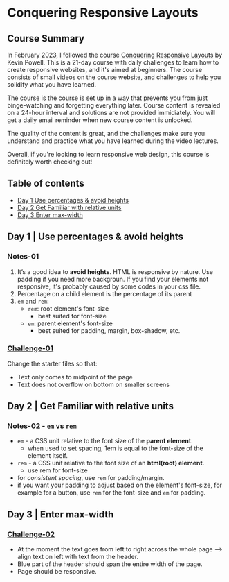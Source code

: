 # Conquering Responsive Layouts

## Course Summary

In February 2023, I followed the course [Conquering Responsive Layouts](https://courses.kevinpowell.co/view/courses/conquering-responsive-layouts) by Kevin Powell. This is a 21-day course with daily challenges to learn how to create responsive websites, and it's aimed at beginners. The course consists of small videos on the course website, and challenges to help you solidify what you have learned.

The course is the course is set up in a way that prevents you from just binge-watching and forgetting everything later. Course content is revealed on a 24-hour interval and solutions are not provided immidiately. You will get a daily email reminder when new course content is unlocked.

The quality of the content is great, and the challenges make sure you understand and practice what you have learned during the video lectures.

Overall, if you're looking to learn responsive web design, this course is definitely worth checking out!

## Table of contents

- [Day 1 Use percentages & avoid heights](#day-1--use-percentages--avoid-heights)
- [Day 2 Get Familiar with relative units](#day-2--get-familiar-with-relative-units)
- [Day 3 Enter max-width](#day-3--enter-max-width)

## Day 1 | Use percentages & avoid heights

### Notes-01

1. It’s a good idea to **avoid heights**. HTML is responsive by nature. Use padding if you need more backgroun. If you find your elements not responsive, it's probably caused by some codes in your css file.
2. Percentage on a child element is the percentage of its parent
3. `em` and `rem`:
   - `rem`: root element's font-size
     - best suited for font-size
   - `em`: parent element's font-size
     - best suited for padding, margin, box-shadow, etc.

### [Challenge-01](./challenge-01/)

Change the starter files so that:

- Text only comes to midpoint of the page
- Text does not overflow on bottom on smaller screens

## Day 2 | Get Familiar with relative units

### Notes-02 - `em` vs `rem`

- `em` - a CSS unit relative to the font size of the **parent element**.
  - when used to set spacing, 1em is equal to the font-size of the element itself.
- `rem` - a CSS unit relative to the font size of an **html(root) element**.
  - use rem for font-size
- for _consistent spacing_, use `rem` for padding/margin.
- if you want your padding to adjust based on the element's font-size, for example for a button, use `rem` for the font-size and `em` for padding.

## Day 3 | Enter max-width

### [Challenge-02](./challenge-02/)

- At the moment the text goes from left to right across the whole page --> align text on left with text from the header.
- Blue part of the header should span the entire width of the page.
- Page should be responsive.

